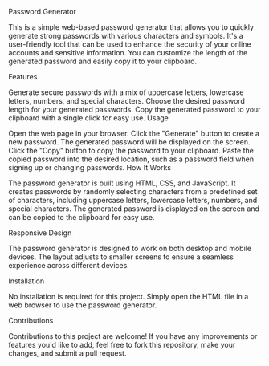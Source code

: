 Password Generator

This is a simple web-based password generator that allows you to quickly generate strong passwords with various characters and symbols. It's a user-friendly tool that can be used to enhance the security of your online accounts and sensitive information. You can customize the length of the generated password and easily copy it to your clipboard.

Features

Generate secure passwords with a mix of uppercase letters, lowercase letters, numbers, and special characters.
Choose the desired password length for your generated passwords.
Copy the generated password to your clipboard with a single click for easy use.
Usage

Open the web page in your browser.
Click the "Generate" button to create a new password.
The generated password will be displayed on the screen.
Click the "Copy" button to copy the password to your clipboard.
Paste the copied password into the desired location, such as a password field when signing up or changing passwords.
How It Works

The password generator is built using HTML, CSS, and JavaScript. It creates passwords by randomly selecting characters from a predefined set of characters, including uppercase letters, lowercase letters, numbers, and special characters. The generated password is displayed on the screen and can be copied to the clipboard for easy use.

Responsive Design

The password generator is designed to work on both desktop and mobile devices. The layout adjusts to smaller screens to ensure a seamless experience across different devices.

Installation

No installation is required for this project. Simply open the HTML file in a web browser to use the password generator.

Contributions

Contributions to this project are welcome! If you have any improvements or features you'd like to add, feel free to fork this repository, make your changes, and submit a pull request.
